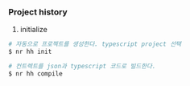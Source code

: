 ### Project history

1. initialize

```sh
# 자동으로 프로젝트를 생성한다. typescript project 선택
$ nr hh init
```

```sh
# 컨트렉트를 json과 typescript 코드로 빌드한다.
$ nr hh compile
```

